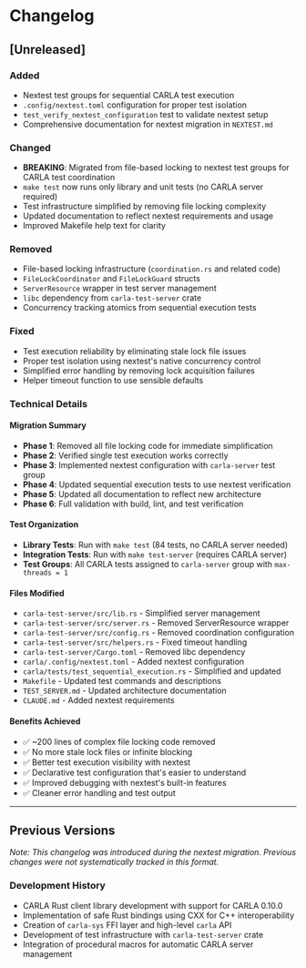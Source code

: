 # Changelog

## [Unreleased]

### Added
- Nextest test groups for sequential CARLA test execution
- `.config/nextest.toml` configuration for proper test isolation
- `test_verify_nextest_configuration` test to validate nextest setup
- Comprehensive documentation for nextest migration in `NEXTEST.md`

### Changed
- **BREAKING**: Migrated from file-based locking to nextest test groups for CARLA test coordination
- `make test` now runs only library and unit tests (no CARLA server required)
- Test infrastructure simplified by removing file locking complexity
- Updated documentation to reflect nextest requirements and usage
- Improved Makefile help text for clarity

### Removed
- File-based locking infrastructure (`coordination.rs` and related code)
- `FileLockCoordinator` and `FileLockGuard` structs
- `ServerResource` wrapper in test server management
- `libc` dependency from `carla-test-server` crate
- Concurrency tracking atomics from sequential execution tests

### Fixed
- Test execution reliability by eliminating stale lock file issues
- Proper test isolation using nextest's native concurrency control
- Simplified error handling by removing lock acquisition failures
- Helper timeout function to use sensible defaults

### Technical Details

#### Migration Summary
- **Phase 1**: Removed all file locking code for immediate simplification
- **Phase 2**: Verified single test execution works correctly
- **Phase 3**: Implemented nextest configuration with `carla-server` test group
- **Phase 4**: Updated sequential execution tests to use nextest verification
- **Phase 5**: Updated all documentation to reflect new architecture
- **Phase 6**: Full validation with build, lint, and test verification

#### Test Organization
- **Library Tests**: Run with `make test` (84 tests, no CARLA server needed)
- **Integration Tests**: Run with `make test-server` (requires CARLA server)
- **Test Groups**: All CARLA tests assigned to `carla-server` group with `max-threads = 1`

#### Files Modified
- `carla-test-server/src/lib.rs` - Simplified server management
- `carla-test-server/src/server.rs` - Removed ServerResource wrapper
- `carla-test-server/src/config.rs` - Removed coordination configuration
- `carla-test-server/src/helpers.rs` - Fixed timeout handling
- `carla-test-server/Cargo.toml` - Removed libc dependency
- `carla/.config/nextest.toml` - Added nextest configuration
- `carla/tests/test_sequential_execution.rs` - Simplified and updated
- `Makefile` - Updated test commands and descriptions
- `TEST_SERVER.md` - Updated architecture documentation
- `CLAUDE.md` - Added nextest requirements

#### Benefits Achieved
- ✅ ~200 lines of complex file locking code removed
- ✅ No more stale lock files or infinite blocking
- ✅ Better test execution visibility with nextest
- ✅ Declarative test configuration that's easier to understand
- ✅ Improved debugging with nextest's built-in features
- ✅ Cleaner error handling and test output

---

## Previous Versions

*Note: This changelog was introduced during the nextest migration. Previous changes were not systematically tracked in this format.*

### Development History
- CARLA Rust client library development with support for CARLA 0.10.0
- Implementation of safe Rust bindings using CXX for C++ interoperability
- Creation of `carla-sys` FFI layer and high-level `carla` API
- Development of test infrastructure with `carla-test-server` crate
- Integration of procedural macros for automatic CARLA server management

